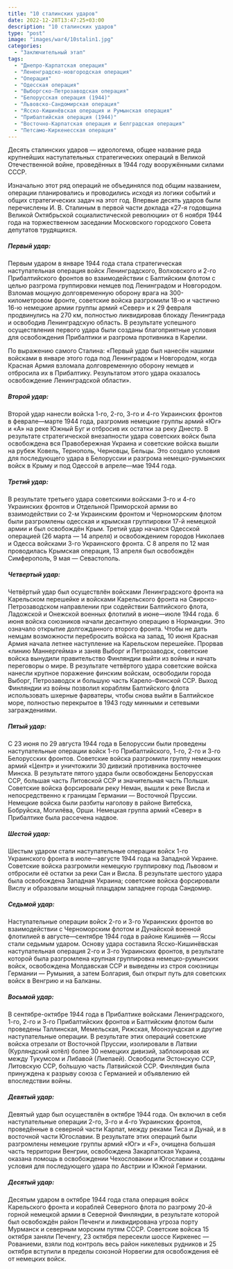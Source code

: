 ```yaml
---
title: "10 сталинских ударов"
date: 2022-12-28T13:47:25+03:00
description: "10 сталинских ударов"
type: "post"
image: "images/war4/10stalin1.jpg"
categories:
  - "Заключительный этап"
tags:
  - "Днепро-Карпатская операция"
  - "Лененградско-новгородская операция"
  - "Операция"
  - "Одесская операция"
  - "Выборгско-Петрозаводская операция"
  - "Белорусская операция (1944)"
  - "Львовско-Сандомирская операция"
  - "Ясско-Кишинёвская операция и Румынская операция"
  - "Прибалтийская операция (1944)"
  - "Восточно-Карпатская операция и Белградская операция"
  - "Петсамо-Киркенесская операция"
---
```

Десять сталинских ударов — идеологема, общее название ряда крупнейших наступательных стратегических операций в Великой Отечественной войне, проведённых в 1944 году вооружёнными силами СССР.

Изначально этот ряд операций не объединялся под общим названием, операции планировались и проводились исходя из логики событий и общих стратегических задач на этот год. Впервые десять ударов были перечислены И. В. Сталиным в первой части доклада «27-я годовщина Великой Октябрьской социалистической революции» от 6 ноября 1944 года на торжественном заседании Московского городского Совета депутатов трудящихся.

##### Первый удар:

Первым ударом в январе 1944 года стала стратегическая наступательная операция войск Ленинградского, Волховского и 2-го Прибалтийского фронтов во взаимодействии с Балтийским флотом с целью разгрома группировки немцев под Ленинградом и Новгородом. Взломав мощную долговременную оборону врага на 300-километровом фронте, советские войска разгромили 18-ю и частично 16-ю немецкие армии группы армий «Север» и к 29 февраля продвинулись на 270 км, полностью ликвидировав блокаду Ленинграда и освободив Ленинградскую область. В результате успешного осуществления первого удара были созданы благоприятные условия для освобождения Прибалтики и разгрома противника в Карелии.

По выражению самого Сталина: «Первый удар был нанесён нашими войсками в январе этого года под Ленинградом и Новгородом, когда Красная Армия взломала долговременную оборону немцев и отбросила их в Прибалтику. Результатом этого удара оказалось освобождение Ленинградской области».

##### Второй удар:

Второй удар нанесли войска 1-го, 2-го, 3-го и 4-го Украинских фронтов в феврале—марте 1944 года, разгромив немецкие группы армий «Юг» и «A» на реке Южный Буг и отбросив их остатки за реку Днестр. В результате стратегической внезапности удара советских войск была освобождена вся Правобережная Украина и советские войска вышли на рубеж Ковель, Тернополь, Черновцы, Бельцы. Это создало условия для последующего удара в Белоруссии и разгрома немецко-румынских войск в Крыму и под Одессой в апреле—мае 1944 года.

##### Третий удар:

В результате третьего удара советскими войсками 3-го и 4-го Украинских фронтов и Отдельной Приморской армии во взаимодействии со 2-м Украинским фронтом и Черноморским флотом были разгромлены одесская и крымская группировки 17-й немецкой армии и был освобождён Крым. Третий удар начался Одесской операцией (26 марта — 14 апреля) и освобождением городов Николаев и Одесса войсками 3-го Украинского фронта. С 8 апреля по 12 мая проводилась Крымская операция, 13 апреля был освобождён Симферополь, 9 мая — Севастополь.

##### Четвертый удар:

Четвёртый удар был осуществлён войсками Ленинградского фронта на Карельском перешейке и войсками Карельского фронта на Свирско-Петрозаводском направлении при содействии Балтийского флота, Ладожской и Онежской военных флотилий в июне—июле 1944 года. 6 июня войска союзников начали десантную операцию в Нормандии. Это означало открытие долгожданного второго фронта. Чтобы не дать немцам возможности перебросить войска на запад, 10 июня Красная Армия начала летнее наступление на Карельском перешейке. Прорвав «линию Маннергейма» и заняв Выборг и Петрозаводск, советские войска вынудили правительство Финляндии выйти из войны и начать переговоры о мире. В результате четвёртого удара советские войска нанесли крупное поражение финским войскам, освободили города Выборг, Петрозаводск и большую часть Карело-Финской ССР. Выход Финляндии из войны позволил кораблям Балтийского флота использовать шхерные фарватеры, чтобы снова выйти в Балтийское море, полностью перекрытое в 1943 году минными и сетевыми заграждениями. 

##### Пятый удар:

С 23 июня по 29 августа 1944 года в Белоруссии были проведены наступательные операции войск 1-го Прибалтийского, 1-го, 2-го и 3-го Белорусских фронтов. Советские войска разгромили группу немецких армий «Центр» и уничтожили 30 дивизий противника восточнее Минска. В результате пятого удара были освобождены Белорусская ССР, большая часть Литовской ССР и значительная часть Польши. Советские войска форсировали реку Неман, вышли к реке Висла и непосредственно к границам Германии — Восточной Пруссии. Немецкие войска были разбиты наголову в районе Витебска, Бобруйска, Могилёва, Орши. Немецкая группа армий «Север» в Прибалтике была рассечена надвое.

##### Шестой удар:

Шестым ударом стали наступательные операции войск 1-го Украинского фронта в июле—августе 1944 года на Западной Украине. Советские войска разгромили немецкую группировку под Львовом и отбросили её остатки за реки Сан и Висла. В результате шестого удара была освобождена Западная Украина; советские войска форсировали Вислу и образовали мощный плацдарм западнее города Сандомир.

##### Седьмой удар:

Наступательные операции войск 2-го и 3-го Украинских фронтов во взаимодействии с Черноморским флотом и Дунайской военной флотилией в августе—сентябре 1944 года в районе Кишинёв — Яссы стали седьмым ударом. Основу удара составила Ясско-Кишинёвская наступательная операция 2-го и 3-го Украинских фронтов, в результате которой была разгромлена крупная группировка немецко-румынских войск, освобождена Молдавская ССР и выведены из строя союзницы Германии — Румыния, а затем Болгария, был открыт путь для советских войск в Венгрию и на Балканы.

##### Восьмой удар:

В сентябре-октябре 1944 года в Прибалтике войсками Ленинградского, 1-го, 2-го и 3-го Прибалтийских фронтов и Балтийским флотом были проведены Таллинская, Мемельская, Рижская, Моонзундская и другие наступательные операции. В результате этих операций советские войска отрезали от Восточной Пруссии, изолировали в Латвии (Курляндский котёл) более 30 немецких дивизий, заблокировав их между Тукумсом и Либавой (Лиепаей). Освободили Эстонскую ССР, Литовскую ССР, бо́льшую часть Латвийской ССР. Финляндия была принуждена к разрыву союза с Германией и объявлению ей впоследствии войны.

##### Девятый удар:

Девятый удар был осуществлён в октябре 1944 года. Он включил в себя наступательные операции 2-го, 3-го и 4-го Украинских фронтов, проведённые в северной части Карпат, между реками Тиса и Дунай, и в восточной части Югославии. В результате этих операций были разгромлены немецкие группы армий «Юг» и «F», очищена большая часть территории Венгрии, освобождена Закарпатская Украина, оказана помощь в освобождении Чехословакии и Югославии и созданы условия для последующего удара по Австрии и Южной Германии.

##### Десятый удар:

Десятым ударом в октябре 1944 года стала операция войск Карельского фронта и кораблей Северного флота по разгрому 20-й горной немецкой армии в Северной Финляндии, в результате которой был освобождён район Печенги и ликвидирована угроза порту Мурманск и северным морским путям СССР. Советские войска 15 октября заняли Печенгу, 23 октября пересекли шоссе Киркенес — Рованиеми, взяли под контроль весь район никелевых рудников и 25 октября вступили в пределы союзной Норвегии для освобождения её от немецких войск.